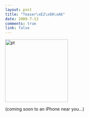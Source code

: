 ```yaml
--- 
layout: post
title: "Teaser\xE2\x80\xA6"
date: 2009-7-13
comments: true
link: false
---
```

<a href="http://flux88.com/files/media/image/WindowsLiveWriter/Teaser_EA10/pt_2.png"><img src="/images/pt_thumb_.png" alt="pt"  height="203"  /></a>  <p>(coming soon to an iPhone near you…)</p>
